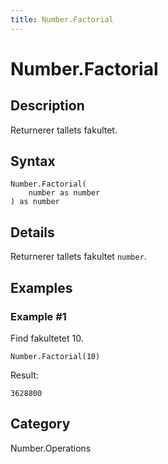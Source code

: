 ```yaml
---
title: Number.Factorial
---
```


# Number.Factorial


## Description

Returnerer tallets fakultet.


## Syntax

```powerquery
Number.Factorial(
    number as number
) as number
```


## Details

Returnerer tallets fakultet <code>number</code>.


## Examples

### Example #1 
Find fakultetet 10.
```powerquery
Number.Factorial(10)
```

Result: 
```powerquery
3628800
```




## Category
Number.Operations
